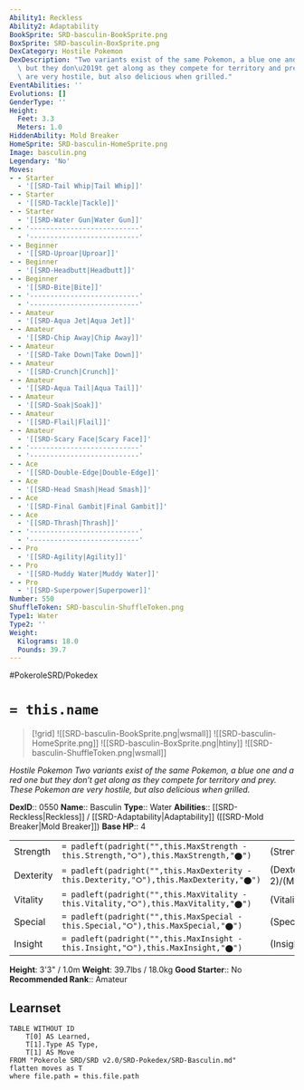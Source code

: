 ```yaml
---
Ability1: Reckless
Ability2: Adaptability
BookSprite: SRD-basculin-BookSprite.png
BoxSprite: SRD-basculin-BoxSprite.png
DexCategory: Hostile Pokemon
DexDescription: "Two variants exist of the same Pokemon, a blue one and a red one\
  \ but they don\u2019t get along as they compete for territory and prey. These Pokemon\
  \ are very hostile, but also delicious when grilled."
EventAbilities: ''
Evolutions: []
GenderType: ''
Height:
  Feet: 3.3
  Meters: 1.0
HiddenAbility: Mold Breaker
HomeSprite: SRD-basculin-HomeSprite.png
Image: basculin.png
Legendary: 'No'
Moves:
- - Starter
  - '[[SRD-Tail Whip|Tail Whip]]'
- - Starter
  - '[[SRD-Tackle|Tackle]]'
- - Starter
  - '[[SRD-Water Gun|Water Gun]]'
- - '---------------------------'
  - '---------------------------'
- - Beginner
  - '[[SRD-Uproar|Uproar]]'
- - Beginner
  - '[[SRD-Headbutt|Headbutt]]'
- - Beginner
  - '[[SRD-Bite|Bite]]'
- - '---------------------------'
  - '---------------------------'
- - Amateur
  - '[[SRD-Aqua Jet|Aqua Jet]]'
- - Amateur
  - '[[SRD-Chip Away|Chip Away]]'
- - Amateur
  - '[[SRD-Take Down|Take Down]]'
- - Amateur
  - '[[SRD-Crunch|Crunch]]'
- - Amateur
  - '[[SRD-Aqua Tail|Aqua Tail]]'
- - Amateur
  - '[[SRD-Soak|Soak]]'
- - Amateur
  - '[[SRD-Flail|Flail]]'
- - Amateur
  - '[[SRD-Scary Face|Scary Face]]'
- - '---------------------------'
  - '---------------------------'
- - Ace
  - '[[SRD-Double-Edge|Double-Edge]]'
- - Ace
  - '[[SRD-Head Smash|Head Smash]]'
- - Ace
  - '[[SRD-Final Gambit|Final Gambit]]'
- - Ace
  - '[[SRD-Thrash|Thrash]]'
- - '---------------------------'
  - '---------------------------'
- - Pro
  - '[[SRD-Agility|Agility]]'
- - Pro
  - '[[SRD-Muddy Water|Muddy Water]]'
- - Pro
  - '[[SRD-Superpower|Superpower]]'
Number: 550
ShuffleToken: SRD-basculin-ShuffleToken.png
Type1: Water
Type2: ''
Weight:
  Kilograms: 18.0
  Pounds: 39.7
---
```


#PokeroleSRD/Pokedex

# `= this.name`

> [!grid]
> ![[SRD-basculin-BookSprite.png|wsmall]]
> ![[SRD-basculin-HomeSprite.png]]
> ![[SRD-basculin-BoxSprite.png|htiny]]
> ![[SRD-basculin-ShuffleToken.png|wsmall]]


*Hostile Pokemon*
*Two variants exist of the same Pokemon, a blue one and a red one but they don’t get along as they compete for territory and prey. These Pokemon are very hostile, but also delicious when grilled.*

**DexID**:: 0550
**Name**:: Basculin
**Type**:: Water
**Abilities**:: [[SRD-Reckless|Reckless]] / [[SRD-Adaptability|Adaptability]] ([[SRD-Mold Breaker|Mold Breaker]])
**Base HP**:: 4

|           |                                                                                        |                                          |
| --------- | -------------------------------------------------------------------------------------- | ---------------------------------------- |
| Strength  | `= padleft(padright("",this.MaxStrength - this.Strength,"⭘"),this.MaxStrength,"⬤")`    | (Strength::2)/(MaxStrength::5)   |
| Dexterity | `= padleft(padright("",this.MaxDexterity - this.Dexterity,"⭘"),this.MaxDexterity,"⬤")` | (Dexterity:: 2)/(MaxDexterity::5) |
| Vitality  | `= padleft(padright("",this.MaxVitality - this.Vitality,"⭘"),this.MaxVitality,"⬤")`    | (Vitality::2)/(MaxVitality::4)   |
| Special   | `= padleft(padright("",this.MaxSpecial - this.Special,"⭘"),this.MaxSpecial,"⬤")`       | (Special::2)/(MaxSpecial::5)     |
| Insight   | `= padleft(padright("",this.MaxInsight - this.Insight,"⭘"),this.MaxInsight,"⬤")`       | (Insight::2)/(MaxInsight::4)     |

**Height**: 3'3" / 1.0m
**Weight**: 39.7lbs / 18.0kg
**Good Starter**:: No
**Recommended Rank**:: Amateur

## Learnset

```dataview
TABLE WITHOUT ID
    T[0] AS Learned,
    T[1].Type AS Type,
    T[1] AS Move
FROM "Pokerole SRD/SRD v2.0/SRD-Pokedex/SRD-Basculin.md"
flatten moves as T
where file.path = this.file.path
```
